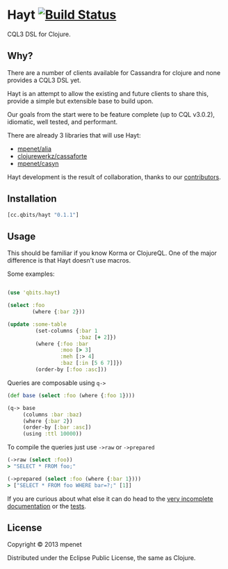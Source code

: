 # Hayt [![Build Status](https://secure.travis-ci.org/mpenet/hayt.png?branch=master)](http://travis-ci.org/mpenet/hayt)

CQL3 DSL for Clojure.

## Why?

There are a number of clients available for Cassandra for clojure and
none provides a CQL3 DSL yet.

Hayt is an attempt to allow the existing and future clients to share
this, provide a simple but extensible base to build upon.

Our goals from the start were to be feature complete (up to CQL
v3.0.2), idiomatic, well tested, and performant.

There are already 3 libraries that will use Hayt:

* [mpenet/alia](https://github.com/mpenet/alia)
* [clojurewerkz/cassaforte](https://github.com/clojurewerkz/cassaforte)
* [mpenet/casyn](https://github.com/mpenet/casyn)

Hayt development is the result of collaboration, thanks to our [contributors](https://github.com/mpenet/hayt/contributors).

## Installation

```clojure
[cc.qbits/hayt "0.1.1"]
```

## Usage

This should be familiar if you know Korma or ClojureQL.
One of the major difference is that Hayt doesn't use macros.

Some examples:

```clojure

(use 'qbits.hayt)

(select :foo
        (where {:bar 2}))

(update :some-table
         (set-columns {:bar 1
                       :baz [+ 2]})
         (where {:foo :bar
                 :moo [> 3]
                 :meh [:> 4]
                 :baz [:in [5 6 7]]})
         (order-by [:foo :asc]))
```

Queries are composable using `q->`

```clojure
(def base (select :foo (where {:foo 1})))

(q-> base
     (columns :bar :baz)
     (where {:bar 2})
     (order-by [:bar :asc])
     (using :ttl 10000))

```

To compile the queries just use `->raw` or `->prepared`

```clojure
(->raw (select :foo))
> "SELECT * FROM foo;"

(->prepared (select :foo (where {:bar 1})))
> ["SELECT * FROM foo WHERE bar=?;" [1]]

```

If you are curious about what else it can do head to the [very
incomplete documentation](http://mpenet.github.com/hayt/qbits.hayt.html) or the [tests](https://github.com/mpenet/hayt/blob/master/test/qbits/hayt/core_test.clj).


## License

Copyright © 2013 mpenet

Distributed under the Eclipse Public License, the same as Clojure.

